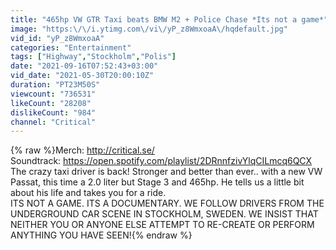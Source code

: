 ```yaml
---
title: "465hp VW GTR Taxi beats BMW M2 + Police Chase *Its not a game*"
image: "https:\/\/i.ytimg.com\/vi\/yP_z8WmxoaA\/hqdefault.jpg"
vid_id: "yP_z8WmxoaA"
categories: "Entertainment"
tags: ["Highway","Stockholm","Polis"]
date: "2021-09-16T07:52:43+03:00"
vid_date: "2021-05-30T20:00:10Z"
duration: "PT23M50S"
viewcount: "736531"
likeCount: "28208"
dislikeCount: "984"
channel: "Critical"
---
```

{% raw %}Merch: <a rel="nofollow" target="blank" href="http://critical.se/">http://critical.se/</a><br />Soundtrack: <a rel="nofollow" target="blank" href="https://open.spotify.com/playlist/2DRnnfzivYlqCILmcq6QCX">https://open.spotify.com/playlist/2DRnnfzivYlqCILmcq6QCX</a><br />The crazy taxi driver is back! Stronger and better than ever.. with a new VW Passat, this time a 2.0 liter but Stage 3 and 465hp. He tells us a little bit about his life and takes you for a ride.<br />ITS NOT A GAME. ITS A DOCUMENTARY. WE FOLLOW DRIVERS FROM THE UNDERGROUND CAR SCENE IN STOCKHOLM, SWEDEN. WE INSIST THAT NEITHER YOU OR ANYONE ELSE ATTEMPT TO RE-CREATE OR PERFORM ANYTHING YOU HAVE SEEN!{% endraw %}
